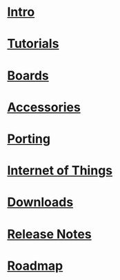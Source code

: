 # [Intro](intro.md)
# [Tutorials](tutorials/toc.md)
# [Boards](boards/toc.md)
# [Accessories](accessories/toc.md)
# [Porting](porting/toc.md)
# [Internet of Things](internetofthings.md)
# [Downloads](downloads.md)
# [Release Notes](release_notes.md)
# [Roadmap](roadmap.md)
